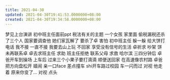```yaml
---
title: 2021-04-30
updated: 2021-04-30T19:41:53.0000000+08:00
created: 2021-04-30T19:34:58.0000000+08:00
---
```


梦见上台演讲 初中班主任面前ppt 税法有关的主题 一个女孩 家里面 偷税漏税还杀了三个人 国家要调查他 她们家瓦解了 要杀了卓 害怕 初中班主任 躲一躲 给大饼打电话 我不接 一直不接 我要去山上玩 不回家 享受没有信号的生活 卓祈求 吵架 饼未再联系卓 卓去求班主任 求助 班主任拒绝 联系父母 求救 哈尔滨 三四分钟后 卓爸开车到操场 上车后 过来三个小果子要打滴滴 顺便送回家 在高速像农村路 卓爸把方向盘松开 嬉闹 亲一口face 差点撞车 shi开车路过校园 车一闪而过 对视 他走着 原来你变了… 对视 点头
